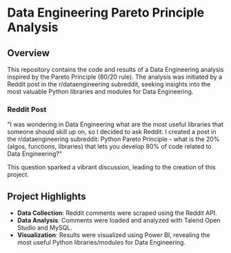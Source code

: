 # Data Engineering Pareto Principle Analysis


## Overview

This repository contains the code and results of a Data Engineering analysis inspired by the Pareto Principle (80/20 rule). The analysis was initiated by a Reddit post in the r/dataengineering subreddit, seeking insights into the most valuable Python libraries and modules for Data Engineering.

### Reddit Post

"I was wondering in Data Engineering what are the most useful libraries that someone should skill up on, so I decided to ask Reddit. I created a post in the r/dataengineering subreddit: Python Pareto Principle - what is the 20% (algos, functions, libraries) that lets you develop 80% of code related to Data Engineering?"

This question sparked a vibrant discussion, leading to the creation of this project.

## Project Highlights

- **Data Collection**: Reddit comments were scraped using the Reddit API.
- **Data Analysis**: Comments were loaded and analyzed with Talend Open Studio and MySQL.
- **Visualization**: Results were visualized using Power BI, revealing the most useful Python libraries/modules for Data Engineering.
